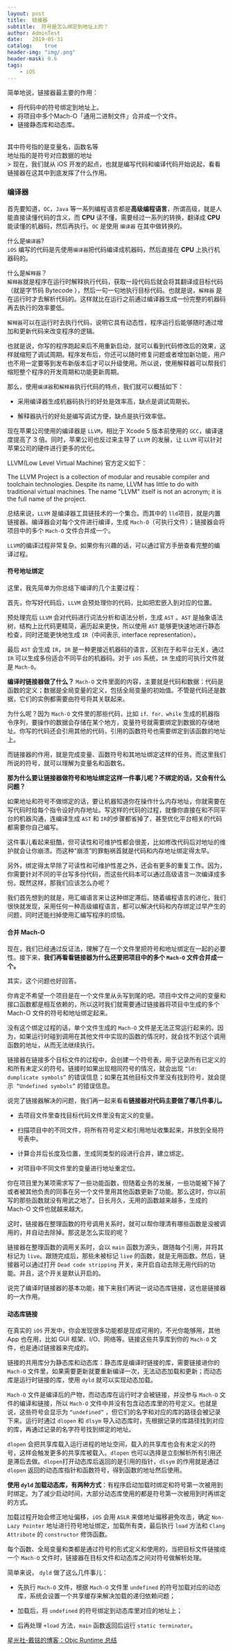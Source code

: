 ```yaml
---
layout: post
title:  链接器
subtitle:  符号是怎么绑定到地址上的？
author: AdminTest
date:   2019-05-31
catalog:    true
header-img: "img/.png"
header-mask: 0.6
tags:
    - iOS
---
```


>
简单地说，链接器最主要的作用：
* 将代码中的符号绑定到地址上。<br>
* 将项目中多个Mach-O「通用二进制文件」合并成一个文件。<br>
* 链接静态库和动态库。<br>
<br>
其中符号指的是变量名，函数名等<br>
地址指的是符号对应数据的地址<br>
>
现在，我们就从 iOS 开发的起点，也就是编写代码和编译代码开始说起，看看链接器在这其中到底发挥了什么作用。

### 编译器
首先要知道，`OC`，`Java` 等一系列编程语言都是**高级编程语言**，所谓高级，就是人能直接读懂代码的含义，而 **CPU** 读不懂，需要经过一系列的转换，翻译成 **CPU** 能读懂的机器码，然后再执行。`OC` 是使用 `编译器` 在其中做转换的。

什么是`编译器`?<br>
`iOS` 编写的代码是先使用`编译器`把代码编译成机器码，然后直接在 **CPU** 上执行机器码的。

什么是`解释器`？<br>
`解释器`就是程序在运行时解释执行代码，获取一段代码后就会将其翻译成目标代码（就是字节码 Bytecode ），然后一句一句地执行目标代码。也就是说，`解释器` 是在运行时才去解析代码的。这样就比在运行之前通过编译器生成一份完整的机器码再去执行的效率要低。

`解释器`可以在运行时去执行代码，说明它具有动态性，程序运行后能够随时通过增加和更新代码来改变程序的逻辑。

也就是说，你写的程序跑起来后不用重新启动，就可以看到代码修改后的效果，这样就缩短了调试周期。程序发布后，你还可以随时修复问题或者增加新功能，用户也不用一定要等到发布新版本后才可以升级使用。所以说，使用解释器可以帮我们缩短整个程序的开发周期和功能更新周期。

那么，使用`编译器`和`解释器`执行代码的特点，我们就可以概括如下：

* 采用编译器生成机器码执行的好处是效率高，缺点是调试周期长。

* 解释器执行的好处是编写调试方便，缺点是执行效率低。

现在苹果公司使用的编译器是 `LLVM`，相比于 Xcode 5 版本前使用的 `GCC`，编译速度提高了 3 倍。同时，苹果公司也反过来主导了 `LLVM` 的发展，让 `LLVM` 可以针对苹果公司的硬件进行更多的优化。

LLVM(Low Level Virtual Machine) 官方定义如下：
>
The LLVM Project is a collection of modular and reusable compiler and toolchain technologies. Despite its name, LLVM has little to do with traditional virtual machines. The name "LLVM" itself is not an acronym; it is the full name of the project.


总结来说，`LLVM` 是编译器工具链技术的一个集合。而其中的 `lld`项目，就是内置链接器。编译器会对每个文件进行编译，生成 `Mach-O`（可执行文件）；链接器会将项目中的多个 `Mach-O` 文件合并成一个。

`LLVM`的编译过程非常复杂。如果你有兴趣的话，可以通过官方手册查看完整的编译过程。

#### 符号地址绑定

这里，我先简单为你总结下编译的几个主要过程：

首先，你写好代码后，`LLVM` 会预处理你的代码，比如把宏嵌入到对应的位置。

预处理完后 `LLVM` 会对代码进行词法分析和语法分析，生成 `AST` 。`AST` 是抽象语法树，结构上比代码更精简，遍历起来更快，所以使用 `AST` 能够更快速地进行静态检查，同时还能更快地生成 `IR`（中间表示, interface representation）。

最后 `AST` 会生成 `IR`，`IR` 是一种更接近机器码的语言，区别在于和平台无关，通过 `IR` 可以生成多份适合不同平台的机器码。对于 `iOS` 系统，`IR` 生成的可执行文件就是 `Mach-O`。


**编译时链接器做了什么？**
`Mach-O` 文件里面的内容，主要就是代码和数据：代码是函数的定义；数据是全局变量的定义，包括全局变量的初始值。不管是代码还是数据，它们的实例都需要由符号将其关联起来。

为什么呢？因为 `Mach-O` 文件里的那些代码，比如 `if、for、while` 生成的机器指令序列，要操作的数据会存储在某个地方，变量符号就需要绑定到数据的存储地址。你写的代码还会引用其他的代码，引用的函数符号也需要绑定到该函数的地址上。

而链接器的作用，就是完成变量、函数符号和其地址绑定这样的任务。而这里我们所说的符号，就可以理解为变量名和函数名。

**那为什么要让链接器做符号和地址绑定这样一件事儿呢？不绑定的话，又会有什么问题？**

如果地址和符号不做绑定的话，要让机器知道你在操作什么内存地址，你就需要在写代码时给每个指令设好内存地址。写这样的代码的过程，就像你直接在和不同平台的机器沟通，连编译生成 `AST` 和 `IR`的步骤都省掉了，甚至优化平台相关的代码都需要你自己编写。

这件事儿看起来挺酷，但可读性和可维护性都会很差，比如修改代码后对地址的维护就会让你崩溃。而这种“崩溃”的罪魁祸首就是代码和内存地址绑定得太早。

另外，绑定得太早除了可读性和可维护性差之外，还会有更多的重复工作。因为，你需要针对不同的平台写多份代码，而这些代码本可以通过高级语言一次编译成多份。既然这样，那我们应该怎么办呢？

我们首先想到的就是，用汇编语言来让这种绑定滞后。随着编程语言的进化，我们很快就发现，采用任何一种高级编程语言，都可以解决代码和内存绑定过早产生的问题，同时还能扫掉使用汇编写程序的烦恼。

#### 合并 Mach-O
现在，我们已经通过反证法，理解了在一个文件里把符号和地址绑定在一起的必要性。接下来，**我们再看看链接器为什么还要把项目中的多个 `Mach-O` 文件合并成一个。**

其实，这个问题也好回答。

你肯定不希望一个项目是在一个文件里从头写到尾的吧。项目中文件之间的变量和接口函数都是相互依赖的，所以这时我们就需要通过链接器将项目中生成的多个 Mach-O 文件的符号和地址绑定起来。

没有这个绑定过程的话，单个文件生成的 `Mach-O` 文件是无法正常运行起来的。因为，如果运行时碰到调用在其他文件中实现的函数的情况时，就会找不到这个调用函数的地址，从而无法继续执行。

链接器在链接多个目标文件的过程中，会创建一个符号表，用于记录所有已定义的和所有未定义的符号。链接时如果出现相同符号的情况，就会出现 `“ld: dumplicate symbols”` 的错误信息；如果在其他目标文件里没有找到符号，就会提示` “Undefined symbols”` 的错误信息。

说完了链接器解决的问题，我们再一起来看看**链接器对代码主要做了哪几件事儿。**

* 去项目文件里查找目标代码文件里没有定义的变量。

* 扫描项目中的不同文件，将所有符号定义和引用地址收集起来，并放到全局符号表中。

* 计算合并后长度及位置，生成同类型的段进行合并，建立绑定。

* 对项目中不同文件里的变量进行地址重定位。

你在项目里为某项需求写了一些功能函数，但随着业务的发展，一些功能被下掉了或者被其他负责的同事在另一个文件里用其他函数更新了功能。那么这时，你以前写的那些函数就没有用武之地了。日长月久，无用的函数越来越多，生成的 Mach-O 文件也就越来越大。

这时，链接器在整理函数的符号调用关系时，就可以帮你理清有哪些函数是没被调用的，并自动去除掉。那这是怎么实现的呢？

链接器在整理函数的调用关系时，会以 `main` 函数为源头，跟随每个引用，并将其标记为 `live`。跟随完成后，那些未被标记 `live` 的函数，就是无用函数。然后，链接器可以通过打开 `Dead code stripping` 开关，来开启自动去除无用代码的功能。并且，这个开关是默认开启的。

说完了编译时链接器的基本功能，接下来我们再说一说动态库链接，这也是链接器的一大作用。

#### 动态库链接

在真实的 `iOS` 开发中，你会发现很多功能都是现成可用的，不光你能够用，其他 App 也在用，比如 GUI 框架、I/O、网络等。链接这些共享库到你的 `Mach-O` 文件，也是通过链接器来完成的。

链接的共用库分为静态库和动态库：静态库是编译时链接的库，需要链接进你的 `Mach-O` 文件里，如果需要更新就要重新编译一次，无法动态加载和更新；而动态库是运行时链接的库，使用 `dyld` 就可以实现动态加载。

`Mach-O` 文件是编译后的产物，而动态库在运行时才会被链接，并没参与 `Mach-O` 文件的编译和链接，所以 `Mach-O` 文件中并没有包含动态库里的符号定义。也就是说，这些符号会显示为 `“undefined”` ，但它们的名字和对应的库的路径会被记录下来。运行时通过 `dlopen` 和 `dlsym` 导入动态库时，先根据记录的库路径找到对应的库，再通过记录的名字符号找到绑定的地址。

`dlopen` 会把共享库载入运行进程的地址空间，载入的共享库也会有未定义的符号，这样会触发更多的共享库被载入。`dlopen` 也可以选择是立刻解析所有引用还是滞后去做。`dlopen`打开动态库后返回的是引用的指针，`dlsym` 的作用就是通过 `dlopen` 返回的动态库指针和函数符号，得到函数的地址然后使用。

**使用 `dyld` 加载动态库，有两种方式**：有程序启动加载时绑定和符号第一次被用到时绑定。为了减少启动时间，大部分动态库使用的都是符号第一次被用到时再绑定的方式。

加载过程开始会修正地址偏移，`iOS` 会用 `ASLR` 来做地址偏移避免攻击，确定 `Non-Lazy Pointer` 地址进行符号地址绑定，加载所有类，最后执行 `load` 方法和 `Clang Attribute` 的 `constructor` 修饰函数。

每个函数、全局变量和类都是通过符号的形式定义和使用的，当把目标文件链接成一个 `Mach-O` 文件时，链接器在目标文件和动态库之间对符号做解析处理。

简单来说， `dyld` 做了这么几件事儿：

* 先执行 `Mach-O` 文件，根据 `Mach-O` 文件里 `undefined` 的符号加载对应的动态库，系统会设置一个共享缓存来解决加载的递归依赖问题；

* 加载后，将 `undefined` 的符号绑定到动态库里对应的地址上；

* 后再处理 `+load` 方法，`main` 函数返回后运行 `static terminator`。


[星光社-戴铭的博客：Objc Runtime 总结](http://www.starming.com/2015/04/01/objc-runtime/)


